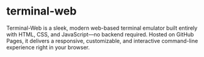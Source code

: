 # terminal-web
Terminal-Web is a sleek, modern web-based terminal emulator built entirely with HTML, CSS, and JavaScript—no backend required. Hosted on GitHub Pages, it delivers a responsive, customizable, and interactive command-line experience right in your browser.
